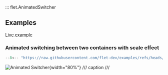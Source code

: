 ::: flet.AnimatedSwitcher

## Examples

[Live example](https://flet-controls-gallery.fly.dev/animations/animated_switcher)

### Animated switching between two containers with scale effect

```python
--8<-- "https://raw.githubusercontent.com/flet-dev/examples/refs/heads/v1-docs/python/controls/animated-switcher/animated-switcher.py"
```

![Animated Switcher](/img/docs/controls/animated-switcher/animated-switcher.gif){width="80%"}
/// caption
///
